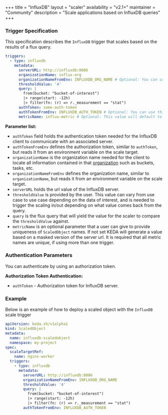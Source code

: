 +++
title = "InfluxDB"
layout = "scaler"
availability = "v2.1+"
maintainer = "Community"
description = "Scale applications based on InfluxDB queries"
+++

### Trigger Specification

This specification describes the `InfluxDB` trigger that scales based on the results of a flux query.

```yaml
triggers:
  - type: influxdb
    metadata:
      serverURL: http://influxdb:8086
      organizationName: influx-org
      organizationNameFromEnv: INFLUXDB_ORG_NAME # Optional: You can use this instead of `organizationName` parameter. See details in "Parameter List" section
      thresholdValue: '4'
      query: |
        from(bucket: "bucket-of-interest")
        |> range(start: -12h)
        |> filter(fn: (r) => r._measurement == "stat")
      authToken: some-auth-token
      authTokenFromEnv: INFLUXDB_AUTH_TOKEN # Optional: You can use this instead of `authToken` parameter. See details in "Parameter List" section
      metricName: influx-metric # Optional: This value will default to a masked version of the url if not set by the user (generated value would be `influxdb-influx-metric-influx-org`)
```

**Parameter list:**

- `authToken` field holds the authentication token needed for the InfluxDB client to communicate with an associated server. 
- `authTokenFromEnv` defines the authorization token, similar to `authToken`, but reads it from an environment variable on the scale target.
- `organizationName` is the organization name needed for the client to locate all information contained in that [organization](https://docs.influxdata.com/influxdb/v2.0/organizations/) such as buckets, tasks, etc.
- `organizationNameFromEnv` defines the organization name, similar to `organizationName`, but reads it from an environment variable on the scale target.
- `serverURL` holds the url value of the InfluxDB server.
- `thresholdValue` is provided by the user. This value can vary from use case to use case depending on the data of interest, and is needed to trigger the scaling in/out depending on what value comes back from the query.
- `query` is the flux query that will yield the value for the scaler to compare the `thresholdValue` against.
- `metricName` is an optional parameter that a user can give to provide uniqueness of `ScaledObject` names. If not set KEDA will generate a value based on a masked version of the server url. It is required that all metric names are unique, if using more than one trigger.

### Authentication Parameters

You can authenticate by using an authorization token.

**Authorization Token Authentication:**

- `authToken` - Authorization token for InfluxDB server.

### Example

Below is an example of how to deploy a scaled object with the `InfluxDB` scale trigger

```yaml
apiVersion: keda.sh/v1alpha1
kind: ScaledObject
metadata:
  name: influxdb-scaledobject
  namespace: my-project
spec:
  scaleTargetRef:
    name: nginx-worker
  triggers:
    - type: influxdb
      metadata:
        serverURL: http://influxdb:8086
        organizationNameFromEnv: INFLUXDB_ORG_NAME
        thresholdValue: '4'
        query: |
          from(bucket: "bucket-of-interest")
          |> range(start: -12h)
          |> filter(fn: (r) => r._measurement == "stat")
        authTokenFromEnv: INFLUXDB_AUTH_TOKEN
```

